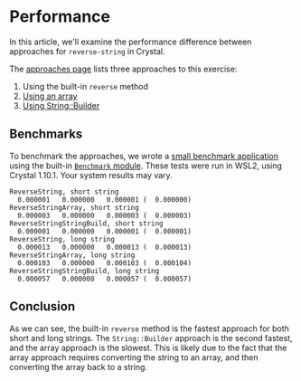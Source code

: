 # Performance

In this article, we'll examine the performance difference between approaches for `reverse-string` in Crystal.

The [approaches page][approaches] lists three approaches to this exercise:

1. Using the built-in `reverse` method
2. [Using an array][approach-array]
3. [Using String::Builder][approach-string-builder]

## Benchmarks

To benchmark the approaches, we wrote a [small benchmark application][benchmark-application] using the built-in [`Benchmark` module][benchmark-module].
These tests were run in WSL2, using Crystal 1.10.1.
Your system results may vary.

```
ReverseString, short string
  0.000001   0.000000   0.000001 (  0.000000)
ReverseStringArray, short string
  0.000003   0.000000   0.000003 (  0.000003)
ReverseStringStringBuild, short string
  0.000001   0.000000   0.000001 (  0.000001)
ReverseString, long string
  0.000013   0.000000   0.000013 (  0.000013)
ReverseStringArray, long string
  0.000103   0.000000   0.000103 (  0.000104)
ReverseStringStringBuild, long string
  0.000057   0.000000   0.000057 (  0.000057)
```

## Conclusion

As we can see, the built-in `reverse` method is the fastest approach for both short and long strings.
The `String::Builder` approach is the second fastest, and the array approach is the slowest.
This is likely due to the fact that the array approach requires converting the string to an array, and then converting the array back to a string.

[approaches]: https://exercism.org/tracks/crystal/exercises/reverse-string/approaches
[approach-array]: https://exercism.org/tracks/crystal/exercises/reverse-string/approaches/array
[approach-string-builder]: https://exercism.org/tracks/crystal/exercises/reverse-string/approaches/string-builder
[benchmark-application]: https://github.com/exercism/crystal/blob/main/exercises/practice/reverse-string/.articles/performance/code/benchmark.cr
[benchmark-module]: https://crystal-lang.org/api/Benchmark.html